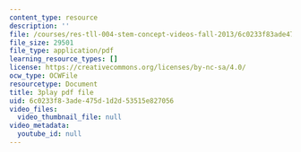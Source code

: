 ```yaml
---
content_type: resource
description: ''
file: /courses/res-tll-004-stem-concept-videos-fall-2013/6c0233f83ade475d1d2d53515e827056_AfQEEymfzaI.pdf
file_size: 29501
file_type: application/pdf
learning_resource_types: []
license: https://creativecommons.org/licenses/by-nc-sa/4.0/
ocw_type: OCWFile
resourcetype: Document
title: 3play pdf file
uid: 6c0233f8-3ade-475d-1d2d-53515e827056
video_files:
  video_thumbnail_file: null
video_metadata:
  youtube_id: null
---
```

